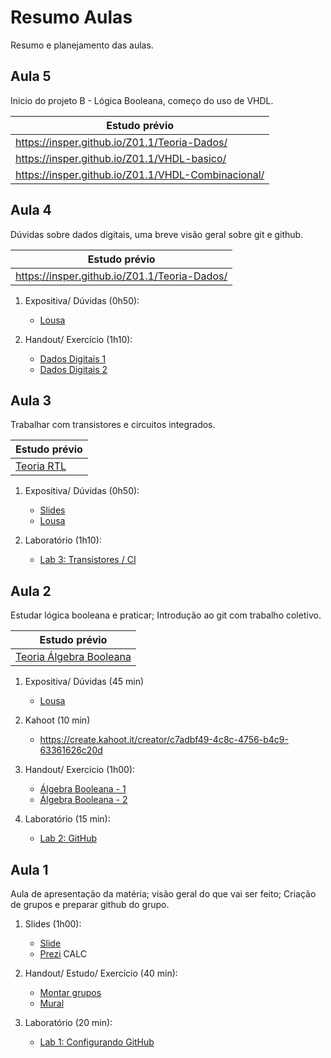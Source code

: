 # Resumo Aulas

Resumo e planejamento das aulas.

<!--
## Aula 13 - nasm jmp 
 
- Próxima avaliação 30/10
    - ULA 
    - Lógica Sequencial
    - Z01
    - nasm
    
- Expositiva periféricos e jump

Labs:
    - Lab 11: Assembly
    - Lab 12: Periféricos 
    - Lab 13: saltos (jmp) 
    - Lab 14: praticando nasm 
 
## Aula 12 - 2/10 - Sexta

- Vocês devem trabalhar no grupo no Teams (não vale whatsapp)
    - iremos começar dar falta para quem não estiver trabalhando em grupo no grupo.
- Não tem prova durante AI
    - próxima avaliação (A2): 23/10    SEXTA: HW e SW

- Expositiva (~0h45):

    1. Um pouco sobre memória
    1. Arquitetura Z01 e introdução assembly

-  Labs e Teoria (~1h15):

> (terminar até nossa próxima aula)

    1. Teoria Z01: https://insper.github.io/Z01.1/Teoria-Z01/
    1. Teoria Assembly: https://insper.github.io/Z01.1/Teoria-Assembly/
    1. Lab 11 Assembly: https://insper.github.io/Z01.1/assembly-Lab-1/
    1. Teoria Mapa de memória: https://insper.github.io/Z01.1/Teoria-Z01-mapadeMemoria/
    1. Lab 12 Periféricos: https://insper.github.io/Z01.1/assembly-Lab-2/

## Aula 7
 
- Explicação pequena CPU
- [Lab 9: Pequena CPU](https://insper.github.io/Z01.1/ula-lab-4/)
- [Teoria: Lógica Sequencial](https://insper.github.io/Z01.1/Teoria-Logica-Sequencial/)
- [Estudo: Lógica Sequência](https://docs.google.com/forms/d/e/1FAIpQLSdGuoLR1Re3aok6I6adChgaDuMg0-dJaA7FF2gK5MLIGReg3g/viewform)

## Aula 6 

- Lab 8
- Terminar lab 6 e 7. 
- Entrega C para terça 

## Aula 5

- Lab 6
- Lab 7

## Aula 4    

Pequena expositiva
	Exercícios Dados Digitais 1: https://docs.google.com/spreadsheets/d/1MqgT-U9c3V4v5LVi27yZr89jugACc1sp4-R9MYf26Pg/edit?usp=sharing
- [Estudo: Dados Digitais 2: https://insper.github.io/Z01.1/Exercicio-Dados-2/

-->

## Aula 5 

Inicio do projeto B - Lógica Booleana, começo do uso de VHDL.

| Estudo prévio                                      |
|----------------------------------------------------|
| https://insper.github.io/Z01.1/Teoria-Dados/       |
| https://insper.github.io/Z01.1/VHDL-basico/        |
| https://insper.github.io/Z01.1/VHDL-Combinacional/ |


## Aula 4

Dúvidas sobre dados digitais, uma breve visão geral sobre git e github.

| Estudo prévio                                |
|----------------------------------------------|
| https://insper.github.io/Z01.1/Teoria-Dados/ |

1. Expositiva/ Dúvidas (0h50):
    - [Lousa](https://github.com/Insper/Z01.1/raw/master/Materias-Aula/04-Dados-Digitais-Lousa.png)

1. Handout/ Exercício (1h10):
    - [Dados Digitais 1](https://docs.google.com/spreadsheets/d/1rN_zQqYaVI8PjAhKqEBCmY-_06I0X9dD0RddcI-miJs/edit?usp=sharing)
    - [Dados Digitais 2](https://insper.github.io/Z01.1/Exercicio-Dados-2/)

## Aula 3

Trabalhar com transistores e circuitos integrados.

| Estudo prévio                                            |
|----------------------------------------------------------|
| [Teoria RTL](https://insper.github.io/Z01.1/Teoria-RTL/) |

1. Expositiva/ Dúvidas  (0h50):
    - [Slides](https://github.com/Insper/Z01.1/raw/master/Materias-Aula/03-Transitores-CI-Slides.pdf)
    - [Lousa](https://github.com/Insper/Z01.1/raw/master/Materias-Aula/03-Transitores-CI-Lousa.pdf.png)

1. Laboratório (1h10):
    - [Lab 3: Transistores / CI](https://insper.github.io/Z01.1/A-Transistores-Lab-1/)

## Aula 2 

Estudar lógica booleana e praticar; Introdução ao git com trabalho coletivo.

| Estudo prévio                                                                      |
|------------------------------------------------------------------------------------|
| [Teoria Álgebra Booleana](https://insper.github.io/Z01.1/Teoria-Algebra-Booleana/) |

1. Expositiva/ Dúvidas  (45 min)
    - [Lousa](https://github.com/Insper/Z01.1/raw/master/Materias-Aula/02-Algebra-Booleana-Lousa.png) 
    
1. Kahoot (10 min)
    - https://create.kahoot.it/creator/c7adbf49-4c8c-4756-b4c9-63361626c20d

1. Handout/ Exercício (1h00):
    - [Álgebra Booleana - 1](/Z01.1/Exercicio-Algebra-Booleana-1)
    - [Álgebra Booleana - 2](/Z01.1/Exercicio-Algebra-Booleana-2)

1. Laboratório (15 min): 
    - [Lab 2: GitHub](/Z01.1/A-Ambiente-Lab-2)

## Aula 1

Aula de apresentação da matéria; visão geral do que vai ser feito; Criação de grupos e preparar github do grupo.

1. Slides (1h00):
    - [Slide](https://github.com/Insper/Z01.1/raw/master/Materias-Aula/01-Introducao-Slides.pdf)
    - [Prezi](https://prezi.com/view/InQMPs4wjxMtznUGlW6L/)
    CALC
1. Handout/ Estudo/ Exercício (40 min):
    - [Montar grupos](https://docs.google.com/spreadsheets/d/1hbrLelEdeRQr9siGwYfisSL55E5JMIX5kgyoh7u47yY/edit?usp=sharing)
    - [Mural](https://app.mural.co/t/elementos9119/m/elementos9119/1597285239955/b0ee33c2c314f45deed54bff567249274e9cccc6)
   
1. Laboratório (20 min): 
    - [Lab 1: Configurando GitHub](/Z01.1/A-Ambiente-Lab-1)
